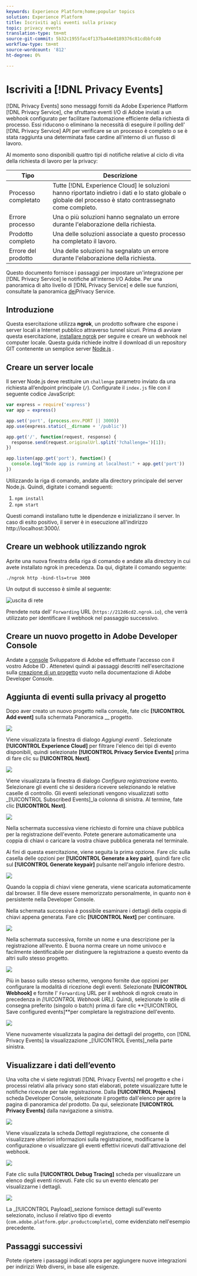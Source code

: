 ```yaml
---
keywords: Experience Platform;home;popular topics
solution: Experience Platform
title: Iscriviti agli eventi sulla privacy
topic: privacy events
translation-type: tm+mt
source-git-commit: 5b32c1955fac4f137ba44e8189376c81cdbbfc40
workflow-type: tm+mt
source-wordcount: '812'
ht-degree: 0%

---
```



# Iscriviti a [!DNL Privacy Events]

[!DNL Privacy Events] sono messaggi forniti da  Adobe Experience Platform [!DNL Privacy Service], che sfruttano  eventi I/O di Adobe inviati a un webhook configurato per facilitare l’automazione efficiente della richiesta di processo. Essi riducono o eliminano la necessità di eseguire il polling dell&#39; [!DNL Privacy Service] API per verificare se un processo è completo o se è stata raggiunta una determinata fase cardine all&#39;interno di un flusso di lavoro.

Al momento sono disponibili quattro tipi di notifiche relative al ciclo di vita della richiesta di lavoro per la privacy:

| Tipo | Descrizione |
--- | ---
| Processo completato | Tutte [!DNL Experience Cloud] le soluzioni hanno riportato indietro i dati e lo stato globale o globale del processo è stato contrassegnato come completo. |
| Errore processo | Una o più soluzioni hanno segnalato un errore durante l&#39;elaborazione della richiesta. |
| Prodotto completo | Una delle soluzioni associate a questo processo ha completato il lavoro. |
| Errore del prodotto | Una delle soluzioni ha segnalato un errore durante l&#39;elaborazione della richiesta. |

Questo documento fornisce i passaggi per impostare un&#39;integrazione per [!DNL Privacy Service] le notifiche all&#39;interno  I/O Adobe. Per una panoramica di alto livello di [!DNL Privacy Service] e delle sue funzioni, consultate la panoramica [dei](home.md)Privacy Service.

## Introduzione

Questa esercitazione utilizza **ngrok**, un prodotto software che espone i server locali a Internet pubblico attraverso tunnel sicuri. Prima di avviare questa esercitazione, [installare ngrok](https://ngrok.com/download) per seguire e creare un webhook nel computer locale. Questa guida richiede inoltre il download di un repository GIT contenente un semplice server [Node.js](https://nodejs.org/) .

## Creare un server locale

Il server Node.js deve restituire un `challenge` parametro inviato da una richiesta all’endpoint principale (`/`). Configurate il `index.js` file con il seguente codice JavaScript:

```js
var express = require('express')
var app = express()

app.set('port', (process.env.PORT || 3000))
app.use(express.static(__dirname + '/public'))

app.get('/', function(request, response) {
  response.send(request.originalUrl.split('?challenge=')[1]);
})

app.listen(app.get('port'), function() {
  console.log("Node app is running at localhost:" + app.get('port'))
})
```

Utilizzando la riga di comando, andate alla directory principale del server Node.js. Quindi, digitate i comandi seguenti:

1. `npm install`
1. `npm start`

Questi comandi installano tutte le dipendenze e inizializzano il server. In caso di esito positivo, il server è in esecuzione all&#39;indirizzo http://localhost:3000/.

## Creare un webhook utilizzando ngrok

Aprite una nuova finestra della riga di comando e andate alla directory in cui avete installato ngrok in precedenza. Da qui, digitate il comando seguente:

```shell
./ngrok http -bind-tls=true 3000
```

Un output di successo è simile al seguente:

![uscita di rete](images/privacy-events/ngrok-output.png)

Prendete nota dell’ `Forwarding` URL (`https://212d6cd2.ngrok.io`), che verrà utilizzato per identificare il webhook nel passaggio successivo.

## Creare un nuovo progetto in  Adobe Developer Console

Andate a [console](https://www.adobe.com/go/devs_console_ui) Sviluppatore di Adobe ed effettuate l&#39;accesso con il vostro Adobe ID . Attenetevi quindi ai passaggi descritti nell&#39;esercitazione sulla [creazione di un progetto](https://www.adobe.io/apis/experienceplatform/console/docs.html#!AdobeDocs/adobeio-console/master/projects-empty.md) vuoto nella documentazione di  Adobe Developer Console.

## Aggiunta di eventi sulla privacy al progetto

Dopo aver creato un nuovo progetto nella console, fate clic **[!UICONTROL Add event]** sulla schermata Panoramica __ progetto.

![](./images/privacy-events/add-event-button.png)

Viene visualizzata la finestra di dialogo _Aggiungi eventi_ . Selezionate **[!UICONTROL Experience Cloud]** per filtrare l&#39;elenco dei tipi di evento disponibili, quindi selezionate **[!UICONTROL Privacy Service Events]** prima di fare clic su **[!UICONTROL Next]**.

![](./images/privacy-events/add-privacy-events.png)

Viene visualizzata la finestra di dialogo _Configura registrazione_ evento. Selezionare gli eventi che si desidera ricevere selezionando le relative caselle di controllo. Gli eventi selezionati vengono visualizzati sotto _[!UICONTROL Subscribed Events]_la colonna di sinistra. Al termine, fate clic **[!UICONTROL Next]**.

![](./images/privacy-events/choose-subscriptions.png)

Nella schermata successiva viene richiesto di fornire una chiave pubblica per la registrazione dell&#39;evento. Potete generare automaticamente una coppia di chiavi o caricare la vostra chiave pubblica generata nel terminale.

Ai fini di questa esercitazione, viene seguita la prima opzione. Fare clic sulla casella delle opzioni per **[!UICONTROL Generate a key pair]**, quindi fare clic sul **[!UICONTROL Generate keypair]** pulsante nell&#39;angolo inferiore destro.

![](./images/privacy-events/generate-key-value.png)

Quando la coppia di chiavi viene generata, viene scaricata automaticamente dal browser. Il file deve essere memorizzato personalmente, in quanto non è persistente nella Developer Console.

Nella schermata successiva è possibile esaminare i dettagli della coppia di chiavi appena generata. Fare clic **[!UICONTROL Next]** per continuare.

![](./images/privacy-events/keypair-generated.png)

Nella schermata successiva, fornite un nome e una descrizione per la registrazione all’evento. È buona norma creare un nome univoco e facilmente identificabile per distinguere la registrazione a questo evento da altri sullo stesso progetto.

![](./images/privacy-events/event-details.png)

Più in basso sullo stesso schermo, vengono fornite due opzioni per configurare la modalità di ricezione degli eventi. Selezionate **[!UICONTROL Webhook]** e fornite l&#39; `Forwarding` URL per il webhook di ngrok creato in precedenza in _[!UICONTROL Webhook URL]_. Quindi, selezionate lo stile di consegna preferito (singolo o batch) prima di fare clic **[!UICONTROL Save configured events]**per completare la registrazione dell&#39;evento.

![](./images/privacy-events/webhook-details.png)

Viene nuovamente visualizzata la pagina dei dettagli del progetto, con [!DNL Privacy Events] la visualizzazione _[!UICONTROL Events]_nella parte sinistra.

## Visualizzare i dati dell’evento

Una volta che vi siete registrati [!DNL Privacy Events] nel progetto e che i processi relativi alla privacy sono stati elaborati, potete visualizzare tutte le notifiche ricevute per tale registrazione. Dalla **[!UICONTROL Projects]** scheda Developer Console, selezionate il progetto dall&#39;elenco per aprire la pagina di panoramica _del_ prodotto. Da qui, selezionate **[!UICONTROL Privacy Events]** dalla navigazione a sinistra.

![](./images/privacy-events/events-left-nav.png)

Viene visualizzata la scheda _Dettagli_ registrazione, che consente di visualizzare ulteriori informazioni sulla registrazione, modificarne la configurazione o visualizzare gli eventi effettivi ricevuti dall&#39;attivazione del webhook.

![](./images/privacy-events/registration-details.png)

Fate clic sulla **[!UICONTROL Debug Tracing]** scheda per visualizzare un elenco degli eventi ricevuti. Fate clic su un evento elencato per visualizzarne i dettagli.

![](images/privacy-events/debug-tracing.png)

La _[!UICONTROL Payload]_sezione fornisce dettagli sull&#39;evento selezionato, incluso il relativo tipo di evento (`com.adobe.platform.gdpr.productcomplete`), come evidenziato nell&#39;esempio precedente.

## Passaggi successivi

Potete ripetere i passaggi indicati sopra per aggiungere nuove integrazioni per indirizzi Web diversi, in base alle esigenze.